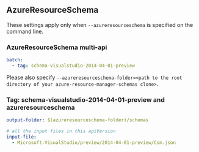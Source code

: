 ## AzureResourceSchema

These settings apply only when `--azureresourceschema` is specified on the command line.

### AzureResourceSchema multi-api

``` yaml $(azureresourceschema) && $(multiapi)
batch:
  - tag: schema-visualstudio-2014-04-01-preview

```

Please also specify `--azureresourceschema-folder=<path to the root directory of your azure-resource-manager-schemas clone>`.

### Tag: schema-visualstudio-2014-04-01-preview and azureresourceschema

``` yaml $(tag) == 'schema-visualstudio-2014-04-01-preview' && $(azureresourceschema)
output-folder: $(azureresourceschema-folder)/schemas

# all the input files in this apiVersion
input-file:
  - Microsoft.VisualStudio/preview/2014-04-01-preview/Csm.json

```
